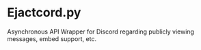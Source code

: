 # Ejactcord.py
Asynchronous API Wrapper for Discord regarding publicly viewing messages, embed support, etc.
